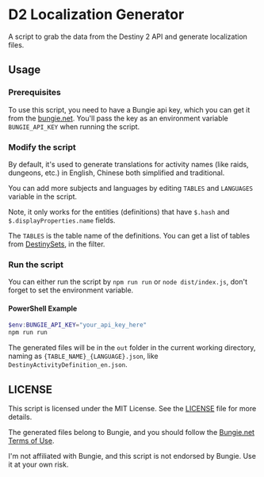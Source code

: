 # D2 Localization Generator

A script to grab the data from the Destiny 2 API and generate localization files.

## Usage

### Prerequisites

To use this script, you need to have a Bungie api key, which you can get it from
the [bungie.net](https://www.bungie.net/en/Application).
You'll pass the key as an environment variable `BUNGIE_API_KEY` when running the script.

### Modify the script

By default, it's used to generate translations for activity names (like raids, dungeons, etc.) in English, Chinese both
simplified and traditional.

You can add more subjects and languages by editing `TABLES` and `LANGUAGES` variable in the script.

Note, it only works for the entities (definitions) that have `$.hash` and `$.displayProperties.name` fields.

The `TABLES` is the table name of the definitions. You can get a list of tables
from [DestinySets](https://data.destinysets.com/), in the filter.

### Run the script

You can either run the script by `npm run run` or `node dist/index.js`, don't forget to set the environment variable.

#### PowerShell Example

```powershell
$env:BUNGIE_API_KEY="your_api_key_here"
npm run run
```

The generated files will be in the `out` folder in the current working directory, naming as
`{TABLE_NAME}_{LANGUAGE}.json`, like `DestinyActivityDefinition_en.json`.

## LICENSE

This script is licensed under the MIT License. See the [LICENSE](LICENSE) file for more details.

The generated files belong to Bungie, and you should follow
the [Bungie.net Terms of Use](https://www.bungie.net/7/en/legal/terms).

I'm not affiliated with Bungie, and this script is not endorsed by Bungie. Use it at your own risk.
